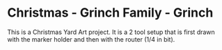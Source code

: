 # Christmas - Grinch Family - Grinch

This is a Christmas Yard Art project. It is a 2 tool setup that is first drawn with the marker holder and then with the router (1/4 in bit).